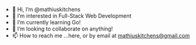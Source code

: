 - 👋 Hi, I’m @mathiuskitchens
- 👀 I’m interested in Full-Stack Web Development 
- 🌱 I’m currently learning Go!
- 💞️ I’m looking to collaborate on anything!
- 📫 How to reach me ...here, or by email at mathiuskitchens@gmail.com

<!---
mathiuskitchens/mathiuskitchens is a ✨ special ✨ repository because its `README.md` (this file) appears on your GitHub profile.
You can click the Preview link to take a look at your changes.
--->
